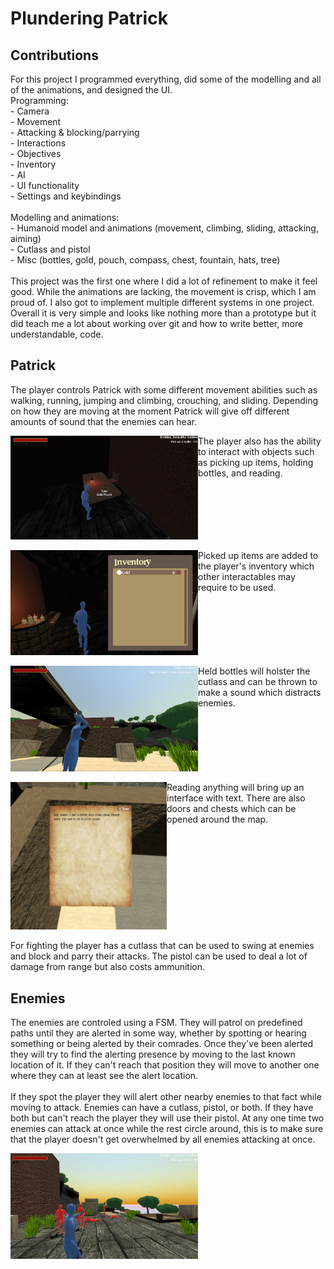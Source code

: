 # Plundering Patrick

## Contributions
For this project I programmed everything, did some of the modelling and all of the animations, and designed the UI. <br />
Programming: <br />
    - Camera <br />
    - Movement <br />
    - Attacking & blocking/parrying <br />
    - Interactions <br />
    - Objectives <br />
    - Inventory <br />
    - AI <br />
    - UI functionality <br />
    - Settings and keybindings <br />
 <br />
 Modelling and animations: <br />
    - Humanoid model and animations (movement, climbing, sliding, attacking, aiming) <br />
    - Cutlass and pistol <br />
    - Misc (bottles, gold, pouch, compass, chest, fountain, hats, tree) <br />
<br />
This project was the first one where I did a lot of refinement to make it feel good. While the animations are lacking, the movement is crisp, which I am proud of. I also got to implement multiple different systems in one project. Overall it is very simple and looks like nothing more than a prototype but it did teach me a lot about working over git and how to write better, more understandable, code.

## Patrick
The player controls Patrick with some different movement abilities such as walking, running, jumping and climbing, crouching, and sliding. Depending on how they are moving at the moment Patrick will give off different amounts of sound that the enemies can hear.

<img src="Plundering Patrick Interaction.jpg" align="left" width="300">
The player also has the ability to interact with objects such as picking up items, holding bottles, and reading. <br clear="left" />
<br />
<img src="Plundering Patrick Inventory.jpg" align="left" width="300">
Picked up items are added to the player's inventory which other interactables may require to be used. <br clear="left" />
<br />
<img src="Plundering Patrick Throwing.jpg" align="left" width="300">
Held bottles will holster the cutlass and can be thrown to make a sound which distracts enemies. <br clear="left" />
<br />
<img src="Plundering Patrick Reading.jpg" align="left" width="250">
Reading anything will bring up an interface with text. There are also doors and chests which can be opened around the map. <br clear="left" />
<br />
For fighting the player has a cutlass that can be used to swing at enemies and block and parry their attacks. The pistol can be used to deal a lot of damage from range but also costs ammunition.

## Enemies
The enemies are controled using a FSM. They will patrol on predefined paths until they are alerted in some way, whether by spotting or hearing something or being alerted by their comrades. Once they've been alerted they will try to find the alerting presence by moving to the last known location of it. If they can't reach that position they will move to another one where they can at least see the alert location. <br />
<br />
If they spot the player they will alert other nearby enemies to that fact while moving to attack. Enemies can have a cutlass, pistol, or both. If they have both but can't reach the player they will use their pistol. At any one time two enemies can attack at once while the rest circle around, this is to make sure that the player doesn't get overwhelmed by all enemies attacking at once.

<img src="Plundering Patrick Combat.jpg" width="300">